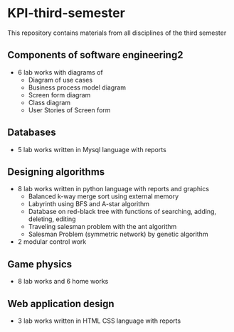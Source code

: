 # KPI-third-semester

This repository contains materials from all disciplines of the third semester

## Components of software engineering2
- 6 lab works with diagrams of
  -  Diagram of use cases
  -  Business process model diagram
  -  Screen form diagram
  -  Class diagram
  -  User Stories of Screen form

## Databases
- 5 lab works written in Mysql language with reports

## Designing algorithms
- 8 lab works written in python language with reports and graphics
  - Balanced k-way merge sort using external memory
  - Labyrinth using BFS and A-star algorithm
  - Database on red-black tree with functions of searching, adding, deleting, editing
  - Traveling salesman problem with the ant algorithm
  - Salesman Problem (symmetric network) by genetic algorithm
- 2 modular control work

## Game physics
- 8 lab works and 6 home works
  
## Web application design
- 3 lab works written in HTML CSS language with reports
  
